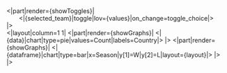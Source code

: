 <br/>
<br/>
<|part|render={showToggles}|
<center>
<|{selected_team}|toggle|lov={values}|on_change=toggle_choice|>
</center>
|>
<br/>
<|layout|column=1 1|
<|part|render={showGraphs}|
<|{data}|chart|type=pie|values=Count|labels=Country|>
|>
<|part|render={showGraphs}|
<|{dataframe}|chart|type=bar|x=Season|y[1]=W|y[2]=L|layout={layout}|>
|>
|>